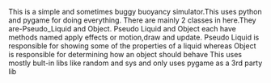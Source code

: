 This is a simple and sometimes buggy buoyancy simulator.This uses python and pygame for doing everything.
There are mainly 2 classes in here.They are-Pseudo_Liquid and Object.
Pseudo Liquid and Object each have methods named apply effects or motion,draw and update.
Pseudo Liquid is responsible for showing some of the properties of a liquid whereas Object is responsible for determining how an object should behave
This uses mostly bult-in libs like random and sys and only uses pygame as a 3rd party lib
